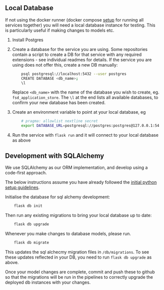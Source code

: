 ## Local Database
If not using the docker runner (docker compose [setup](https://dluhcdigital.atlassian.net/wiki/spaces/FS/pages/79205102/Running+Access+Funding+Locally#Running-FSD-E2E-locally) for running all services together) you will need a local database instance for testing. This is particularly useful if making changes to models etc.

1. Install Postgres
1. Create a database for the service you are using. Some repositories contain a script to create a DB for that service with any required extensions - see individual readmes for details. If the service you are using does not offer this, create a new DB manually:
    ```bash
        psql postgresql://localhost:5432 --user postgres
        CREATE DATABASE <db_name>;
        \l
    ```
    Replace `<db_name>` with the name of the database you wish to create, eg. `fsd_application_store`. The `\l` at the end lists all available databases, to confirm your new database has been created.
1. Create an environment variable to point at your local database, eg

    ```bash
        # pragma: allowlist nextline secret
        export DATABASE_URL=postgresql://postgres:postgres@127.0.0.1:5432/<db_name>
    ```

1. Run the service with `flask run` and it will connect to your local database as above

## Development with SQLAlchemy
We use SQLAlchemy as our ORM implementation, and develop using a code-first approach.

The below instructions assume you have already followed the [initial python setup guidelines](./python-repos-setup.md).

Initialise the database for sql alchemy development:
```bash
    flask db init
```

Then run any existing migrations to bring your local database up to date:
```bash
    flask db upgrade
```

Whenever you make changes to database models, please run. 
```bash
    flask db migrate
```
This updates the sql alchecmy migration files in `/db/migrations`. To see these updates reflected in your DB, you need to run `flask db upgrade` as above.

Once your model changes are complete, commit and push these to github so that the migrations will be run in the pipelines to correctly upgrade the deployed db instances with your changes.